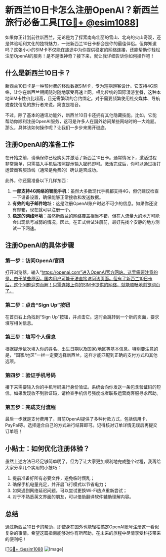 # 新西兰10日卡怎么注册OpenAI？新西兰旅行必备工具[[TG💪+ @esim1088](https://t.me/s/esim1088)]

如果你正计划前往新西兰，无论是为了探索南岛壮丽的雪山、北岛的火山奇观，还是体验毛利文化的独特魅力，一张新西兰10日卡都会是你的最佳伴侣。但你知道吗？这张小小的SIM卡不仅能在旅途中为你提供稳定的网络连接，还能帮助你轻松注册OpenAI的服务！是不是很神奇？接下来，就让我详细告诉你如何操作吧！

## 什么是新西兰10日卡？

新西兰10日卡是一种预付费的移动数据SIM卡，专为短期游客设计。它支持4G网络，让你在新西兰期间随时随地享受高速上网。相比传统的国际漫游套餐，这种本地SIM卡性价比超高，且无需繁琐的合约绑定。对于需要频繁使用社交媒体、导航或查找信息的旅行者来说，简直是福音。

不过，除了基本的通讯功能外，新西兰10日卡还拥有其他隐藏技能。比如，它能帮助你顺利注册OpenAI服务，这可是许多人在国外访问某些网站时的一大难题。那么，具体该如何操作呢？让我们一步步来揭开谜底。

## 注册OpenAI的准备工作

在开始之前，请确保你已经购买并激活了新西兰10日卡。通常情况下，激活过程非常简单，只需插入手机后按照提示输入密码即可。激活完成后，你可以通过拨打运营商客服热线（通常是免费的）确认是否成功。

此外，你还需准备以下几样东西：

1. **一部支持4G网络的智能手机**：虽然大多数现代手机都支持4G，但仍建议检查一下设备设置，确保能够正常接收和发送数据。
2. **有效的电子邮件地址**：这是注册OpenAI账户时必不可少的信息。如果你还没有邮箱，现在就可以注册一个。
3. **稳定的网络环境**：虽然新西兰的网络覆盖相当不错，但在人流量大的地方可能会出现信号减弱的情况。因此，在正式尝试注册前，最好先找个安静的地方测试一下网速。

## 注册OpenAI的具体步骤

### 第一步：访问OpenAI官网

打开浏览器，输入“https://openai.com”进入OpenAI官方网站。这里需要注意的是，由于某些原因，国内用户可能无法直接访问该页面。但有了新西兰10日卡后，这个问题迎刃而解！只需连接上你的SIM卡提供的网络，就能顺畅地浏览网页了。

### 第二步：点击“Sign Up”按钮

在首页右上角找到“Sign Up”按钮，并点击它。这时会跳转到一个新的页面，要求填写相关信息。

### 第三步：填写个人信息

根据提示依次填入你的姓名、出生日期以及国家/地区等基本信息。特别要注意的是，“国家/地区”一栏一定要选择新西兰，这样才能匹配到正确的支付方式和其他选项。

### 第四步：验证手机号码

接下来需要输入你的手机号码进行身份验证。系统会向你发送一条包含验证码的短信。如果发现收不到验证码，请检查手机信号强度或者联系运营商客服寻求帮助。

### 第五步：完成支付流程

最后一步就是支付费用了。目前OpenAI提供了多种付款方式，包括信用卡、PayPal等。选择适合自己的方式进行结算即可。记得核对订单详情无误后再提交订单哦！

## 小贴士：如何优化注册体验？

虽然上述方法已经足够简单明了，但为了让大家更加顺利地完成整个过程，我再给大家分享几个实用的小技巧：

1. 提前准备好所有必要文件，避免临时慌乱；
2. 确保手机电量充足，并开启飞行模式以节省电力；
3. 如果遇到网络延迟问题，可以尝试更换Wi-Fi热点重新尝试；
4. 对于不熟悉英文界面的朋友，可以借助翻译软件辅助理解内容。

## 总结

通过新西兰10日卡的帮助，即使身在国外也能轻松搞定OpenAI账号注册这一看似复杂的事情。希望这篇指南能够对你有所帮助，在未来的旅程中尽情享受科技带来的便利吧！

[[TG💪+ @esim1088](https://t.me/s/esim1088) ![Image](https://i.postimg.cc/4NQfJmqS/Snipaste-2025-05-13-00-14-12.png)]
